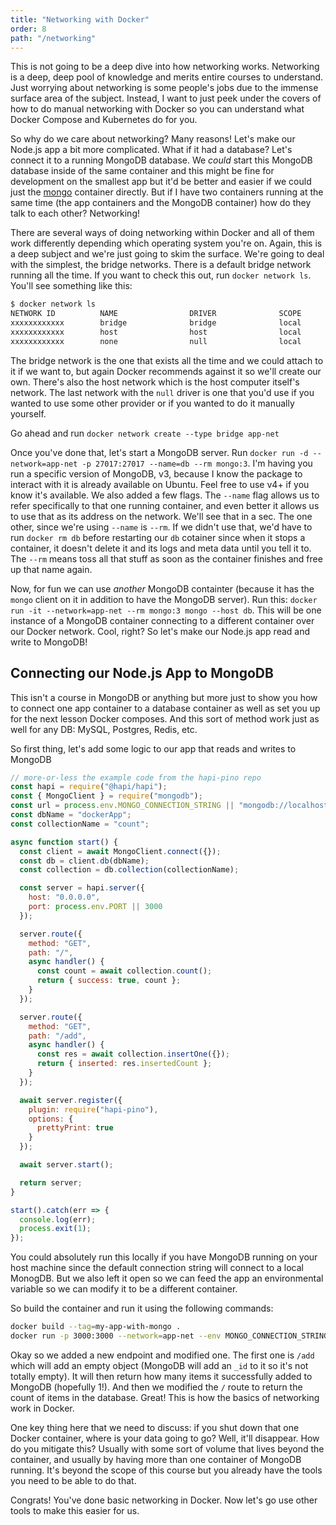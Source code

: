 ```yaml
---
title: "Networking with Docker"
order: 8
path: "/networking"
---
```


This is not going to be a deep dive into how networking works. Networking is a deep, deep pool of knowledge and merits entire courses to understand. Just worrying about networking is some people's jobs due to the immense surface area of the subject. Instead, I want to just peek under the covers of how to do manual networking with Docker so you can understand what Docker Compose and Kubernetes do for you.

So why do we care about networking? Many reasons! Let's make our Node.js app a bit more complicated. What if it had a database? Let's connect it to a running MongoDB database. We _could_ start this MongoDB database inside of the same container and this might be fine for development on the smallest app but it'd be better and easier if we could just the [mongo][mongo] container directly. But if I have two containers running at the same time (the app containers and the MongoDB container) how do they talk to each other? Networking!

There are several ways of doing networking within Docker and all of them work differently depending which operating system you're on. Again, this is a deep subject and we're just going to skim the surface. We're going to deal with the simplest, the bridge networks. There is a default bridge network running all the time. If you want to check this out, run `docker network ls`. You'll see something like this:

```bash
$ docker network ls
NETWORK ID          NAME                DRIVER              SCOPE
xxxxxxxxxxxx        bridge              bridge              local
xxxxxxxxxxxx        host                host                local
xxxxxxxxxxxx        none                null                local
```

The bridge network is the one that exists all the time and we could attach to it if we want to, but again Docker recommends against it so we'll create our own. There's also the host network which is the host computer itself's network. The last network with the `null` driver is one that you'd use if you wanted to use some other provider or if you wanted to do it manually yourself.

Go ahead and run `docker network create --type bridge app-net`

Once you've done that, let's start a MongoDB server. Run `docker run -d --network=app-net -p 27017:27017 --name=db --rm mongo:3`. I'm having you run a specific version of MongoDB, v3, because I know the package to interact with it is already available on Ubuntu. Feel free to use v4+ if you know it's available. We also added a few flags. The `--name` flag allows us to refer specifically to that one running container, and even better it allows us to use that as its address on the network. We'll see that in a sec. The one other, since we're using `--name` is `--rm`. If we didn't use that, we'd have to run `docker rm db` before restarting our `db` cotainer since when it stops a container, it doesn't delete it and its logs and meta data until you tell it to. The `--rm` means toss all that stuff as soon as the container finishes and free up that name again.

Now, for fun we can use _another_ MongoDB containter (because it has the `mongo` client on it in addition to have the MongoDB server). Run this: `docker run -it --network=app-net --rm mongo:3 mongo --host db`. This will be one instance of a MongoDB container connecting to a different container over our Docker network. Cool, right? So let's make our Node.js app read and write to MongoDB!

## Connecting our Node.js App to MongoDB

This isn't a course in MongoDB or anything but more just to show you how to connect one app container to a database container as well as set you up for the next lesson Docker composes. And this sort of method work just as well for any DB: MySQL, Postgres, Redis, etc.

So first thing, let's add some logic to our app that reads and writes to MongoDB

```javascript
// more-or-less the example code from the hapi-pino repo
const hapi = require("@hapi/hapi");
const { MongoClient } = require("mongodb");
const url = process.env.MONGO_CONNECTION_STRING || "mongodb://localhost:27017";
const dbName = "dockerApp";
const collectionName = "count";

async function start() {
  const client = await MongoClient.connect({});
  const db = client.db(dbName);
  const collection = db.collection(collectionName);

  const server = hapi.server({
    host: "0.0.0.0",
    port: process.env.PORT || 3000
  });

  server.route({
    method: "GET",
    path: "/",
    async handler() {
      const count = await collection.count();
      return { success: true, count };
    }
  });

  server.route({
    method: "GET",
    path: "/add",
    async handler() {
      const res = await collection.insertOne({});
      return { inserted: res.insertedCount };
    }
  });

  await server.register({
    plugin: require("hapi-pino"),
    options: {
      prettyPrint: true
    }
  });

  await server.start();

  return server;
}

start().catch(err => {
  console.log(err);
  process.exit(1);
});
```

You could absolutely run this locally if you have MongoDB running on your host machine since the default connection string will connect to a local MonogDB. But we also left it open so we can feed the app an environmental variable so we can modify it to be a different container.

So build the container and run it using the following commands:

```bash
docker build --tag=my-app-with-mongo .
docker run -p 3000:3000 --network=app-net --env MONGO_CONNECTION_STRING=mongodb://db:27017 my-app-with-mongo
```

Okay so we added a new endpoint and modified one. The first one is `/add` which will add an empty object (MongoDB will add an `_id` to it so it's not totally empty). It will then return how many items it successfully added to MongoDB (hopefully 1!). And then we modified the `/` route to return the count of items in the database. Great! This is how the basics of networking work in Docker.

One key thing here that we need to discuss: if you shut down that one Docker container, where is your data going to go? Well, it'll disappear. How do you mitigate this? Usually with some sort of volume that lives beyond the container, and usually by having more than one container of MongoDB running. It's beyond the scope of this course but you already have the tools you need to be able to do that.

Congrats! You've done basic networking in Docker. Now let's go use other tools to make this easier for us.

[mongo]: https://hub.docker.com/_/mongo
